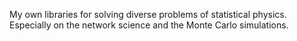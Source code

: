 My own libraries for solving diverse problems of statistical physics. Especially on the network science and the Monte Carlo simulations.
